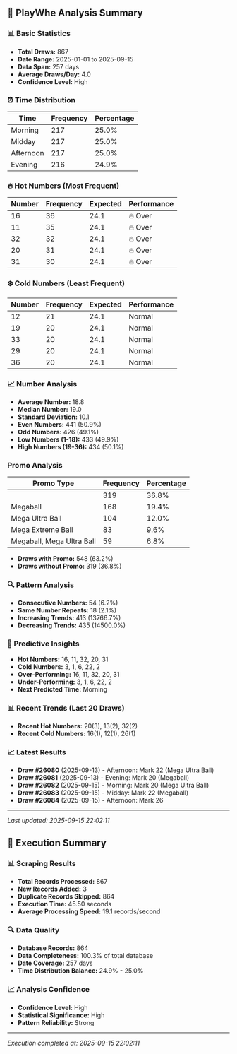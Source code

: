 
## 🎯 PlayWhe Analysis Summary

### 📊 Basic Statistics
- **Total Draws:** 867
- **Date Range:** 2025-01-01 to 2025-09-15
- **Data Span:** 257 days
- **Average Draws/Day:** 4.0
- **Confidence Level:** High

### ⏰ Time Distribution
| Time | Frequency | Percentage |
|------|-----------|------------|
| Morning | 217 | 25.0% |
| Midday | 217 | 25.0% |
| Afternoon | 217 | 25.0% |
| Evening | 216 | 24.9% |

### 🔥 Hot Numbers (Most Frequent)
| Number | Frequency | Expected | Performance |
|--------|-----------|----------|-------------|
| 16 | 36 | 24.1 | 🔥 Over |
| 11 | 35 | 24.1 | 🔥 Over |
| 32 | 32 | 24.1 | 🔥 Over |
| 20 | 31 | 24.1 | 🔥 Over |
| 31 | 30 | 24.1 | 🔥 Over |

### ❄️ Cold Numbers (Least Frequent)
| Number | Frequency | Expected | Performance |
|--------|-----------|----------|-------------|
| 12 | 21 | 24.1 | Normal |
| 19 | 20 | 24.1 | Normal |
| 33 | 20 | 24.1 | Normal |
| 29 | 20 | 24.1 | Normal |
| 36 | 20 | 24.1 | Normal |

### 📈 Number Analysis
- **Average Number:** 18.8
- **Median Number:** 19.0
- **Standard Deviation:** 10.1
- **Even Numbers:** 441 (50.9%)
- **Odd Numbers:** 426 (49.1%)
- **Low Numbers (1-18):** 433 (49.9%)
- **High Numbers (19-36):** 434 (50.1%)

###  Promo Analysis
| Promo Type | Frequency | Percentage |
|------------|-----------|------------|
|  | 319 | 36.8% |
| Megaball | 168 | 19.4% |
| Mega Ultra Ball | 104 | 12.0% |
| Mega Extreme Ball | 83 | 9.6% |
| Megaball, Mega Ultra Ball | 59 | 6.8% |
- **Draws with Promo:** 548 (63.2%)
- **Draws without Promo:** 319 (36.8%)

### 🔍 Pattern Analysis
- **Consecutive Numbers:** 54 (6.2%)
- **Same Number Repeats:** 18 (2.1%)
- **Increasing Trends:** 413 (13766.7%)
- **Decreasing Trends:** 435 (14500.0%)

### 🔮 Predictive Insights
- **Hot Numbers:** 16, 11, 32, 20, 31
- **Cold Numbers:** 3, 1, 6, 22, 2
- **Over-Performing:** 16, 11, 32, 20, 31
- **Under-Performing:** 3, 1, 6, 22, 2
- **Next Predicted Time:** Morning

### 📊 Recent Trends (Last 20 Draws)
- **Recent Hot Numbers:** 20(3), 13(2), 32(2)
- **Recent Cold Numbers:** 16(1), 12(1), 26(1)

### 📈 Latest Results
- **Draw #26080** (2025-09-13) - Afternoon: Mark 22 (Mega Ultra Ball)
- **Draw #26081** (2025-09-13) - Evening: Mark 20 (Megaball)
- **Draw #26082** (2025-09-15) - Morning: Mark 20 (Mega Ultra Ball)
- **Draw #26083** (2025-09-15) - Midday: Mark 22 (Megaball)
- **Draw #26084** (2025-09-15) - Afternoon: Mark 26 

---
*Last updated: 2025-09-15 22:02:11*

## 🚀 Execution Summary

### 📊 Scraping Results
- **Total Records Processed:** 867
- **New Records Added:** 3
- **Duplicate Records Skipped:** 864
- **Execution Time:** 45.50 seconds
- **Average Processing Speed:** 19.1 records/second

### 🔍 Data Quality
- **Database Records:** 864
- **Data Completeness:** 100.3% of total database
- **Date Coverage:** 257 days
- **Time Distribution Balance:** 24.9% - 25.0%

### 📈 Analysis Confidence
- **Confidence Level:** High
- **Statistical Significance:** High
- **Pattern Reliability:** Strong

---
*Execution completed at: 2025-09-15 22:02:11*
